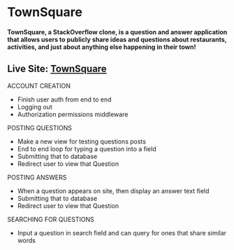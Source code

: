 # TownSquare
#### TownSquare, a StackOverflow clone, is a question and answer application that allows users to publicly share ideas and questions about restaurants, activities, and just about anything else happening in their town!
## Live Site: [TownSquare](http://town-square.herokuapp.com)
ACCOUNT CREATION

 - Finish user auth from end to end
 - Logging out
 - Authorization permissions middleware

POSTING QUESTIONS
 - Make a new view for testing questions posts
 - End to end loop for typing a question into a field
 - Submitting that to database
 - Redirect user to view that Question

POSTING ANSWERS
 - When a question appears on site, then display an answer text field
 - Submitting that to database
 - Redirect user to view that Question

SEARCHING FOR QUESTIONS
 - Input a question in search field and can query for ones that share similar words
